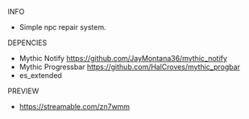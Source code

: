 INFO
- Simple npc repair system.

DEPENCIES
- Mythic Notify https://github.com/JayMontana36/mythic_notify
- Mythic Progressbar https://github.com/HalCroves/mythic_progbar
- es_extended


PREVIEW
- https://streamable.com/zn7wmm
